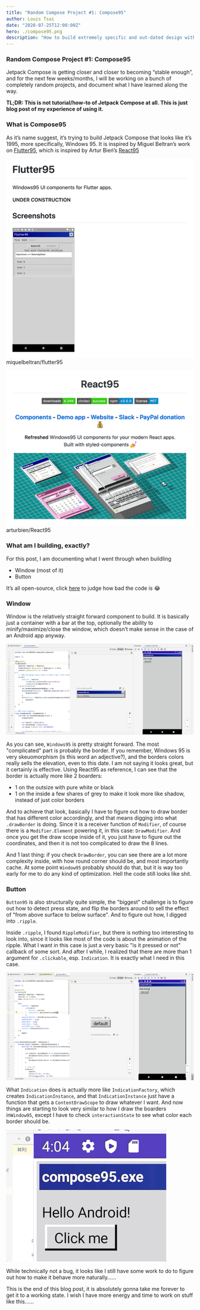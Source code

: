 ```yaml
---
title: "Random Compose Project #1: Compose95"
author: Louis Tsai
date: "2020-07-25T12:00:00Z"
hero: ./compose95.png
description: "How to build extremely specific and out-dated design with Jetpack Compose (thread 1/100000)"
---
```


### Random Compose Project #1: Compose95

Jetpack Compose is getting closer and closer to becoming “stable enough”, and for the next few weeks/months, I will be working on a bunch of completely random projects, and document what I have learned along the way.

**TL;DR: This is not tutorial/how-to of Jetpack Compose at all. This is just blog post of my experience of using it.**

### What is Compose95

As it’s name suggest, it’s trying to build Jetpack Compose that looks like it’s 1995, more specifically, Windows 95. It is inspired by Miguel Beltran’s work on [Flutter95](https://github.com/miquelbeltran/flutter95), which is inspired by Artur Bień’s [React95](https://github.com/arturbien/React95)

![Screenshot of Flutter95 on GitHub](flutter95.png)miquelbeltran/flutter95

![Screenshot of home page of React95 on GitHub](react95.png)arturbien/React95

### What am I building, exactly?

For this post, I am documenting what I went through when buildling

- Window (most of it)
- Button

It’s all open-source, click [here](https://github.com/louis993546/Compose95) to judge how bad the code is 😂

### Window

Window is the relatively straight forward component to build. It is basically just a container with a bar at the top, optionally the ability to minify/maximize/close the window, which doesn’t make sense in the case of an Android app anyway.

<div className="Image__Large">
    <img 
        src="./compose95Window.png" 
        alt="Screenshot of Android Studio, which has code of Window95, Preview of Window95, and an emulator showing what it looks like" />
 </div>

As you can see, `Windows95` is pretty straight forward. The most "complicated" part is probably the border. If you remember, Windows 95 is very skeuomorphism (is this word an adjective?), and the borders colors really sells the elevation, even to this date. I am not saying it looks great, but it certainly is effective. Using React95 as reference, I can see that the border is actually more like 2 boarders:

- 1 on the outsize with pure white or black
- 1 on the inside a few shares of grey to make it look more like shadow, instead of just color borders

And to achieve that look, basically I have to figure out how to draw border that has different color accordingly, and that means digging into what `.drawBorder` is doing. Since it is a receiver function of `Modifier`, of course there is a `Modifier.Element` powering it, in this case: `DrawModifier`. And once you get the draw scope inside of it, you just have to figure out the coordinates, and then it is not too complicated to draw the 8 lines.

And 1 last thing: if you check `DrawBorder`, you can see there are a lot more complexity inside, with how round corner should be, and most importantly cache. At some point `Window95` probably should do that, but it is way too early for me to do any kind of optimization. Hell the code still looks like shit.

### Button

`Button95` is also structurally quite simple, the "biggest" challenge is to figure out how to detect press state, and flip the borders around to sell the effect of "from above surface to below surface". And to figure out how, I digged into `.ripple`.

Inside `.ripple`, I found `RippleModifier`, but there is nothing too interesting to look into, since it looks like most of the code is about the animation of the ripple. What I want in this case is just a very basic "is it pressed or not" callback of some sort. And after I while, I realized that there are more than 1 argument for `.clickable`, esp. `Indication`. It is exactly what I need in this case.

 <div className="Image__Large">
    <img
        src="./compose95Button.png"
        title="Screenshot of Button95 Preview"
        alt="Screenshot of Android Studio, which has code of Button95, Preview of Button95, and an emulator showing what it looks like" />
</div>

What `Indication` does is actually more like `IndicationFactory`, which creates `IndicationInstance`, and that `IndicationInstance` just have a function that gets a `ContentDrawScope` to draw whatever I want. And now things are starting to look very similar to how I draw the boarders in`Window95`, except I have to check `interactionState` to see what color each border should be.

<div className="Image__Small">
    <img
        src="./compose95ButtonAnimate.gif" 
        alt="A GIF of Button95 being click, and what happens when it got long press (content got highlited)" />
 </div>

While technically not a bug, it looks like I still have some work to do to figure out how to make it behave more naturally……

This is the end of this blog post, it is absolutely gonna take me forever to get it to a working state. I wish I have more energy and time to work on stuff like this……